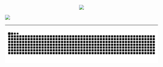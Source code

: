 <p align="center">
  <img src="https://discord.c99.nl/widget/theme-3/709518998680895538.png">
</p>

![](https://github-stats-alpha.vercel.app/api?username=AmertaByte&cc=000&tc=fff&ic=fff&bc=000)

---

<p align="center">
<img src="https://github.com/VishwaGauravIn/VishwaGauravIn/blob/output/github-contribution-grid-snake.svg">
</p>
